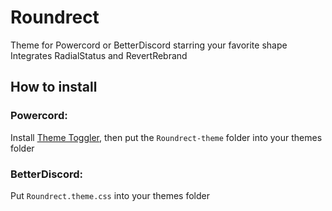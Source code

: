# Roundrect
Theme for Powercord or BetterDiscord starring your favorite shape  
Integrates RadialStatus and RevertRebrand
## How to install
### Powercord: 
Install [Theme Toggler](https://github.com/redstonekasi/theme-toggler), then put the `Roundrect-theme` folder into your themes folder
### BetterDiscord:
Put `Roundrect.theme.css` into your themes folder
